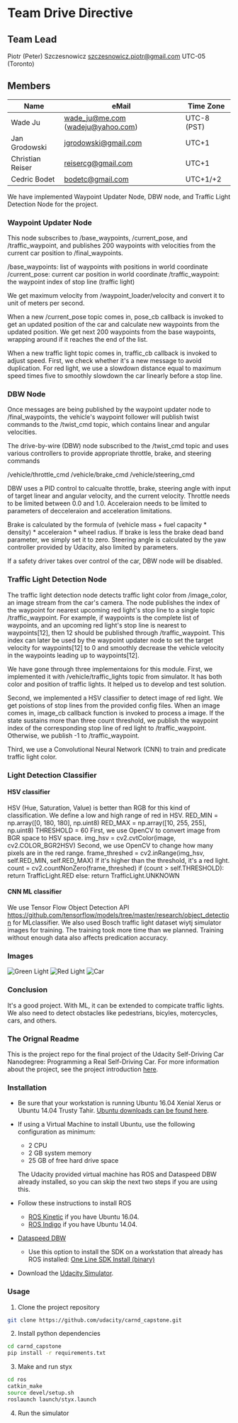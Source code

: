 # Team Drive Directive


## Team Lead
Piotr (Peter) Szczesnowicz	szczesnowicz.piotr@gmail.com	UTC-05 (Toronto)

## Members
Name | eMail | Time Zone
------------ | ------------- | -------------
Wade Ju	 | wade_ju@me.com (wadeju@yahoo.com)  | 	UTC-8 (PST)
Jan Grodowski	 | jgrodowski@gmail.com  | 	UTC+1
Christian Reiser	 | reisercg@gmail.com	 | UTC+1
Cedric Bodet | 	bodetc@gmail.com	 | 	UTC+1/+2

We have implemented Waypoint Updater Node, DBW node, and Traffic Light Detection Node for the project.

### Waypoint Updater Node
This node  subscribes to /base_waypoints, /current_pose, and /traffic_waypoint,
and publishes 200 waypoints with velocities from the current car position to /final_waypoints.

/base_waypoints: list of waypoints with positions in world coordinate
/current_pose: current car position in world coordinate
/traffic_waypoint: the waypoint index of stop line (traffic light)   

We get maximum velocity from /waypoint_loader/velocity and convert it to unit of meters per second.

When a new /current_pose topic comes in, pose_cb callback is invoked to get an updated position of the car and calculate new waypoints from the updated position. We get next 200 waypoints from the base waypoints, wrapping around if it reaches the end of the list.

When a new traffic light topic comes in, traffic_cb callback is invoked to adjust speed. First, we check whether it's a new message to avoid duplication. For red light, we use a slowdown distance equal to maximum speed times five to smoothly slowdown the car linearly before a stop line.  

### DBW Node
Once messages are being published by the waypoint updater node to /final_waypoints, the vehicle's waypoint follower will publish twist commands to the /twist_cmd topic, which contains linear and angular velocities.

The drive-by-wire (DBW) node subscribed to the /twist_cmd topic and uses various controllers to provide appropriate throttle, brake, and steering commands 

/vehicle/throttle_cmd
/vehicle/brake_cmd
/vehicle/steering_cmd

DBW uses a PID control to calcualte throttle, brake, steering angle with input of target linear and angular velocity, and the current velocity. Throttle needs to be limited between 0.0 and 1.0. Acceleraion needs to be limited to parameters of decceleraion and acceleration limitations. 

Brake is calculated by the formula of (vehicle mass + fuel capacity * density) * acceleraion * wheel radius.
If brake is less the brake dead band parameter, we simply set it to zero.
Steering angle is calculated by the yaw controller provided by Udacity, also limited by parameters.

If a safety driver takes over control of the car, DBW node will be disabled.

### Traffic Light Detection Node
The traffic light detection node detects traffic light color from /image_color, an image stream from the car's camera.
The node publishes the index of the waypoint for nearest upcoming red light's stop line to a single topic /traffic_waypoint.
For example, if waypoints is the complete list of waypoints, and an upcoming red light's stop line is nearest to waypoints[12], then 12 should be published through /traffic_waypoint. This index can later be used by the waypoint updater node to set the target velocity for waypoints[12] to 0 and smoothly decrease the vehicle velocity in the waypoints leading up to waypoints[12].

We have gone through three implementaions for this module. First, we implemented it with /vehicle/traffic_lights topic from simulator. It has both color and position of traffic lights. It helped us to develop and test solution.  

Second, we implemented a HSV classifier to detect image of red light. We get poistions of stop lines from the provided config files. When an image comes in, image_cb callback function is invoked to process a image. If the state sustains more than three count threshold, we publish the waypoint index of the corresponding stop line of red light to /traffic_waypoint. Otherwise, we publish -1 to /traffic_waypoint.

Third, we use a Convolutional Neural Network (CNN) to train and predicate traffic light color.

### Light Detection Classifier
#### HSV classifier
HSV (Hue, Saturation, Value) is better than RGB for this kind of classification.
We define a low and high range of red in HSV.
 RED_MIN = np.array([0, 180, 180], np.uint8)
 RED_MAX = np.array([10, 255, 255], np.uint8)
 THRESHOLD = 60
First, we use OpenCV to convert image from BGR space to HSV space.
img_hsv = cv2.cvtColor(image, cv2.COLOR_BGR2HSV)
Second, we use OpenCV to change how many pixels are in the red range.
	frame_threshed = cv2.inRange(img_hsv, self.RED_MIN, self.RED_MAX)
If it's higher than the threshold, it's a red light. 
	count = cv2.countNonZero(frame_threshed)
        if  (count > self.THRESHOLD):
		return  TrafficLight.RED 
	else:
        	return  TrafficLight.UNKNOWN

#### CNN ML classifier
We use Tensor Flow Object Detection API https://github.com/tensorflow/models/tree/master/research/object_detection for MLclassifier. We also used Bosch traffic light dataset wiytj simulator images for training. The training took more time than we planned. Training without enough data also affects predication accuracy.

### Images
![Green Light](m_green1.png)
![Red Light](middle_red1.png)
![Car](m1.png)

### Conclusion
It's a good project. 
With ML, it can be extended to compicate traffic lights.
We also need to detect obstacles like pedestrians, bicyles, motercycles, cars, and others.


### The Orignal Readme
This is the project repo for the final project of the Udacity Self-Driving Car Nanodegree: Programming a Real Self-Driving Car. For more information about the project, see the project introduction [here](https://classroom.udacity.com/nanodegrees/nd013/parts/6047fe34-d93c-4f50-8336-b70ef10cb4b2/modules/e1a23b06-329a-4684-a717-ad476f0d8dff/lessons/462c933d-9f24-42d3-8bdc-a08a5fc866e4/concepts/5ab4b122-83e6-436d-850f-9f4d26627fd9).

### Installation 

* Be sure that your workstation is running Ubuntu 16.04 Xenial Xerus or Ubuntu 14.04 Trusty Tahir. [Ubuntu downloads can be found here](https://www.ubuntu.com/download/desktop). 
* If using a Virtual Machine to install Ubuntu, use the following configuration as minimum:
  * 2 CPU
  * 2 GB system memory
  * 25 GB of free hard drive space
  
  The Udacity provided virtual machine has ROS and Dataspeed DBW already installed, so you can skip the next two steps if you are using this.

* Follow these instructions to install ROS
  * [ROS Kinetic](http://wiki.ros.org/kinetic/Installation/Ubuntu) if you have Ubuntu 16.04.
  * [ROS Indigo](http://wiki.ros.org/indigo/Installation/Ubuntu) if you have Ubuntu 14.04.
* [Dataspeed DBW](https://bitbucket.org/DataspeedInc/dbw_mkz_ros)
  * Use this option to install the SDK on a workstation that already has ROS installed: [One Line SDK Install (binary)](https://bitbucket.org/DataspeedInc/dbw_mkz_ros/src/81e63fcc335d7b64139d7482017d6a97b405e250/ROS_SETUP.md?fileviewer=file-view-default)
* Download the [Udacity Simulator](https://github.com/udacity/self-driving-car-sim/releases/tag/v0.1).

### Usage

1. Clone the project repository
```bash
git clone https://github.com/udacity/carnd_capstone.git
```

2. Install python dependencies
```bash
cd carnd_capstone
pip install -r requirements.txt
```
3. Make and run styx
```bash
cd ros
catkin_make
source devel/setup.sh
roslaunch launch/styx.launch
```
4. Run the simulator


